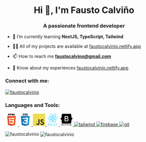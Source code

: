 
<h1 align="center">Hi 👋, I'm Fausto Calviño</h1>
<h3 align="center">A passionate frontend developer</h3>


- 🌱 I’m currently learning **NextJS, TypeScript, Tailwind**

- 👨‍💻 All of my projects are available at [faustocalvinio.netlify.app](https://faustocalvinio.netlify.app/)

- 📫 How to reach me **faustocalvino@gmail.com**

- 📄 Know about my experiences [faustocalvinio.netlify.app](https://faustocalvinio.netlify.app/)

<h3 align="left">Connect with me:</h3>
<p align="left">
<a href="https://linkedin.com/in/faustocalvinio" target="blank"><img align="center" src="https://raw.githubusercontent.com/rahuldkjain/github-profile-readme-generator/master/src/images/icons/Social/linked-in-alt.svg" alt="faustocalvinio" height="30" width="40" /></a>
</p>

<h3 align="left">Languages and Tools:</h3>
<p align="left"> 
<a href="https://www.w3.org/html/" target="_blank" rel="noreferrer"> <img src="https://raw.githubusercontent.com/devicons/devicon/master/icons/html5/html5-original-wordmark.svg" alt="html5" width="40" height="40"/> </a> 
<a href="https://www.w3schools.com/css/" target="_blank" rel="noreferrer"> <img src="https://raw.githubusercontent.com/devicons/devicon/master/icons/css3/css3-original-wordmark.svg" alt="css3" width="40" height="40"/> </a> 
<a href="https://developer.mozilla.org/en-US/docs/Web/JavaScript" target="_blank" rel="noreferrer"> <img src="https://raw.githubusercontent.com/devicons/devicon/master/icons/javascript/javascript-original.svg" alt="javascript" width="40" height="40"/> </a> 
<a href="https://reactjs.org/" target="_blank" rel="noreferrer"> <img src="https://raw.githubusercontent.com/devicons/devicon/master/icons/react/react-original-wordmark.svg" alt="react" width="40" height="40"/> </a> 
<a href="https://getbootstrap.com" target="_blank" rel="noreferrer"> <img src="https://raw.githubusercontent.com/devicons/devicon/master/icons/bootstrap/bootstrap-plain-wordmark.svg" alt="bootstrap" width="40" height="40"/> </a> 
<a href="https://tailwindcss.com/" target="_blank" rel="noreferrer"> <img src="https://www.vectorlogo.zone/logos/tailwindcss/tailwindcss-icon.svg" alt="tailwind" width="40" height="40"/> </a> 
<a href="https://firebase.google.com/" target="_blank" rel="noreferrer"> <img src="https://www.vectorlogo.zone/logos/firebase/firebase-icon.svg" alt="firebase" width="40" height="40"/> </a> 
<a href="https://git-scm.com/" target="_blank" rel="noreferrer"> <img src="https://www.vectorlogo.zone/logos/git-scm/git-scm-icon.svg" alt="git" width="40" height="40"/> </a> 
</p>
<p><img align="left" src="https://github-readme-stats.vercel.app/api/top-langs?username=faustocalvinio&show_icons=true&theme=dark&locale=en&layout=compact" alt="faustocalvinio" /></p>

<p>&nbsp;<img align="center" src="https://github-readme-stats.vercel.app/api?username=faustocalvinio&show_icons=true&theme=dark&locale=en" alt="faustocalvinio" /></p>

